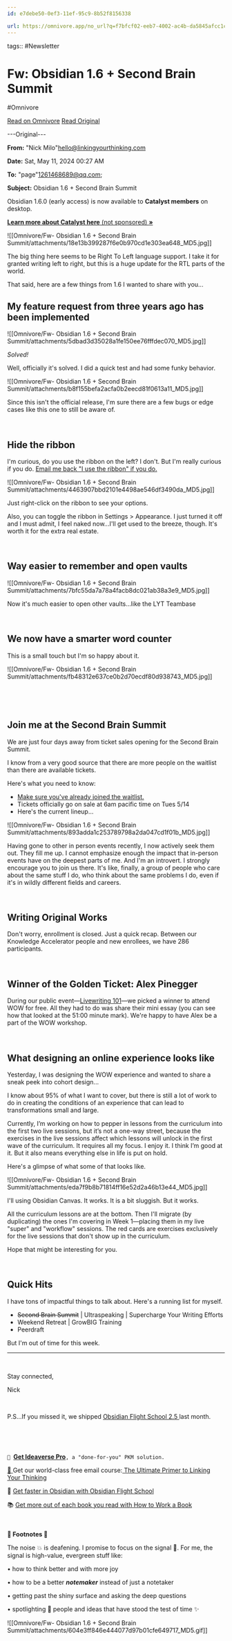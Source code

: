 ```yaml
---
id: e7debe50-0ef3-11ef-95c9-8b52f8156338

url: https://omnivore.app/no_url?q=f7bfcf02-eeb7-4002-ac4b-da5845afcc1c
---
```



tags::  #Newsletter 

# Fw: Obsidian 1.6 + Second Brain Summit
#Omnivore

[Read on Omnivore](https://omnivore.app/me/fw-obsidian-1-6-second-brain-summit-18f639462f1)
[Read Original](https://omnivore.app/no_url?q=f7bfcf02-eeb7-4002-ac4b-da5845afcc1c)

\---Original---

**From:** "Nick Milo"<hello@linkingyourthinking.com>

**Date:** Sat, May 11, 2024 00:27 AM

**To:** "page"<1261468689@qq.com>;

**Subject:** Obsidian 1.6 + Second Brain Summit

  
Obsidian 1.6.0 (early access) is now available to **Catalyst members** on desktop. 

**​**[**Learn more about Catalyst here** (not sponsored) **»**](https://click.convertkit-mail2.com/o8ug22l3e6iqhkvmql8bvhp6eorrrho/qvh8h7hrewxg65bl/aHR0cHM6Ly9vYnNpZGlhbi5tZC9wcmljaW5n)**​**

![[Omnivore/Fw- Obsidian 1.6 + Second Brain Summit/attachments/18e13b399287f6e0b970cd1e303ea648_MD5.jpg]]

The big thing here seems to be Right To Left language support. I take it for granted writing left to right, but this is a huge update for the RTL parts of the world. 

That said, here are a few things from 1.6 I wanted to share with you...

## My feature request from three years ago has been implemented

![[Omnivore/Fw- Obsidian 1.6 + Second Brain Summit/attachments/5dbad3d35028a1fe150ee76fffdec070_MD5.jpg]]

_Solved!_

Well, officially it's solved. I did a quick test and had some funky behavior. 

![[Omnivore/Fw- Obsidian 1.6 + Second Brain Summit/attachments/b8f155befa2acfa0b2eecd81f0613a11_MD5.jpg]]

Since this isn't the official release, I'm sure there are a few bugs or edge cases like this one to still be aware of.

​

## Hide the ribbon

I'm curious, do you use the ribbon on the left? I don't. But I'm really curious if you do. [Email me back "I use the ribbon" if you do.](https://click.convertkit-mail2.com/o8ug22l3e6iqhkvmql8bvhp6eorrrho/g3hnh5h3g9v7z8hr/bWFpbHRvOmhlbGxvQGxpbmtpbmd5b3VydGhpbmtpbmcuY29t) 

![[Omnivore/Fw- Obsidian 1.6 + Second Brain Summit/attachments/4463907bbd2101e4498ae546df3490da_MD5.jpg]]

Just right-click on the ribbon to see your options.

Also, you can toggle the ribbon in Settings > Appearance. I just turned it off and I must admit, I feel naked now...I'll get used to the breeze, though. It's worth it for the extra real estate. 

​

## Way easier to remember and open vaults

![[Omnivore/Fw- Obsidian 1.6 + Second Brain Summit/attachments/7bfc55da7a78a4facb8dc021ab38a3e9_MD5.jpg]]

Now it's much easier to open other vaults...like the LYT Teambase

​

## We now have a smarter word counter

This is a small touch but I'm so happy about it.

![[Omnivore/Fw- Obsidian 1.6 + Second Brain Summit/attachments/fb48312e637ce0b2d70ecdf80d938743_MD5.jpg]]

​

​

## Join me at the Second Brain Summit

We are just four days away from ticket sales opening for the Second Brain Summit. 

I know from a very good source that there are more people on the waitlist than there are available tickets. 

Here's what you need to know:

* ​[Make sure you've already joined the waitlist.](https://click.convertkit-mail2.com/o8ug22l3e6iqhkvmql8bvhp6eorrrho/9qhzhnhp4w7k2os9/aHR0cHM6Ly93d3cuYnVpbGRpbmdhc2Vjb25kYnJhaW4uY29tL3N1bW1pdA==)​
* Tickets officially go on sale at 6am pacific time on Tues 5/14
* Here's the current lineup...

![[Omnivore/Fw- Obsidian 1.6 + Second Brain Summit/attachments/893adda1c253789798a2da047cd1f01b_MD5.jpg]]

Having gone to other in person events recently, I now actively seek them out. They fill me up. I cannot emphasize enough the impact that in-person events have on the deepest parts of me. And I'm an introvert. I strongly encourage you to join us there. It's like, finally, a group of people who care about the same stuff I do, who think about the same problems I do, even if it's in wildly different fields and careers. 

​

## Writing Original Works

Don't worry, enrollment is closed. Just a quick recap. Between our Knowledge Accelerator people and new enrollees, we have 286 participants.

​

## Winner of the Golden Ticket: Alex Pinegger 

During our public event—[Livewriting 101](https://click.convertkit-mail2.com/o8ug22l3e6iqhkvmql8bvhp6eorrrho/3ohphkh7xmw6dpbr/aHR0cHM6Ly93d3cubGlua2luZ3lvdXJ0aGlua2luZy5jb20vcmF3LXJlY29yZGluZ3MvbGl2ZXdyaXRpbmctMTAx)—we picked a winner to attend WOW for free. All they had to do was share their mini essay (you can see how that looked at the 51:00 minute mark). We're happy to have Alex be a part of the WOW workshop.

​

## What designing an online experience looks like

Yesterday, I was designing the WOW experience and wanted to share a sneak peek into cohort design...

I know about 95% of what I want to cover, but there is still a lot of work to do in creating the conditions of an experience that can lead to transformations small and large. 

Currently, I’m working on how to pepper in lessons from the curriculum into the first two live sessions, but it’s not a one-way street, because the exercises in the live sessions affect which lessons will unlock in the first wave of the curriculum. It requires all my focus. I enjoy it. I think I’m good at it. But it also means everything else in life is put on hold. 

Here's a glimpse of what some of that looks like.

![[Omnivore/Fw- Obsidian 1.6 + Second Brain Summit/attachments/eda7f9b8b71814ff16e52d2a46b13e44_MD5.jpg]]

I'll using Obsidian Canvas. It works. It is a bit sluggish. But it works.

All the curriculum lessons are at the bottom. Then I'll migrate (by duplicating) the ones I'm covering in Week 1—placing them in my live "super" and "workflow" sessions. The red cards are exercises exclusively for the live sessions that don't show up in the curriculum. 

Hope that might be interesting for you.

​

## Quick Hits

I have tons of impactful things to talk about. Here's a running list for myself.

* ~~Second Brain Summit~~ | Ultraspeaking | Supercharge Your Writing Efforts
* Weekend Retreat | GrowBIG Training
* Peerdraft

But I'm out of time for this week. 

---

​

Stay connected, 

Nick

​

P.S...If you missed it, we shipped [Obsidian Flight School 2.5 ](https://click.convertkit-mail2.com/o8ug22l3e6iqhkvmql8bvhp6eorrrho/n2hohvh32qdwolf6/aHR0cHM6Ly93d3cubGlua2luZ3lvdXJ0aGlua2luZy5jb20vb2JzaWRpYW4tZmxpZ2h0LXNjaG9vbA==)last month.

​

​

`🦋 `[**Get Ideaverse Pro**](https://click.convertkit-mail2.com/o8ug22l3e6iqhkvmql8bvhp6eorrrho/48hvhehrwloz23tx/aHR0cHM6Ly93d3cubGlua2luZ3lvdXJ0aGlua2luZy5jb20vaWRlYXZlcnNlLXBybw==)`, a "done-for-you" PKM solution.`

​[🎸 ](https://click.convertkit-mail2.com/o8ug22l3e6iqhkvmql8bvhp6eorrrho/wnhne5kqcghwm7z9ozi7/aHR0cHM6Ly9saW5raW5nLXlvdXItdGhpbmtpbmcud2ViZmxvdy5pby9tZXNzYWdlL25vdGVkLXVsdGltYXRlLWd1aWRlLXRvLWxpbmtpbmcteW91ci10aGlua2luZw==)Get our world-class free email course:[ The Ultimate Primer to Linking Your Thinking](https://click.convertkit-mail2.com/o8ug22l3e6iqhkvmql8bvhp6eorrrho/wnhne5kqcghwm7z9ozi7/aHR0cHM6Ly9saW5raW5nLXlvdXItdGhpbmtpbmcud2ViZmxvdy5pby9tZXNzYWdlL25vdGVkLXVsdGltYXRlLWd1aWRlLXRvLWxpbmtpbmcteW91ci10aGlua2luZw==)​

🚀 [Get faster in Obsidian with Obsidian Flight School](https://click.convertkit-mail2.com/o8ug22l3e6iqhkvmql8bvhp6eorrrho/m2h80deot5h825rknlfm/aHR0cHM6Ly93d3cubGlua2luZ3lvdXJ0aGlua2luZy5jb20vb2JzaWRpYW4tZmxpZ2h0LXNjaG9vbA==)​

📚 [Get more out of each book you read with How to Work a Book](https://click.convertkit-mail2.com/o8ug22l3e6iqhkvmql8bvhp6eorrrho/owhvqmw7sqhrx9z343sv/aHR0cHM6Ly93d3cubGlua2luZ3lvdXJ0aGlua2luZy5jb20vaG93LXRvLXdvcmstYS1ib29r)​

​

**👣 Footnotes 🎵**

The noise 💥 is deafening. I promise to focus on the signal 🌿. For me, the signal is high-value, evergreen stuff like:

• how to think better and with more joy

• how to be a better _**notemaker**_ instead of just a notetaker

• getting past the shiny surface and asking the deep questions

• spotlighting 🔦 people and ideas that have stood the test of time ✨

![[Omnivore/Fw- Obsidian 1.6 + Second Brain Summit/attachments/604e3ff846e444077d97b01cfe649717_MD5.gif]]

